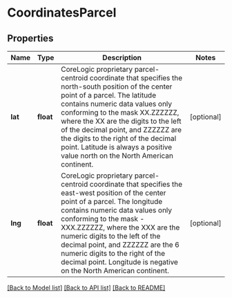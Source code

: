 # CoordinatesParcel

## Properties
Name | Type | Description | Notes
------------ | ------------- | ------------- | -------------
**lat** | **float** | CoreLogic proprietary parcel-centroid coordinate that specifies the north-south position of the center point of a parcel. The latitude contains numeric data values only conforming to the mask XX.ZZZZZZ, where the XX are the digits to the left of the decimal point, and ZZZZZZ are the digits to the right of the decimal point. Latitude is always a positive value north on the North American continent. | [optional] 
**lng** | **float** | CoreLogic proprietary parcel-centroid coordinate that specifies the east-west position of the center point of a parcel. The longitude contains numeric data values only conforming to the mask -XXX.ZZZZZZ, where the XXX are the numeric digits to the left of the decimal point, and ZZZZZZ are the 6 numeric digits to the right of the decimal point. Longitude is negative on the North American continent. | [optional] 

[[Back to Model list]](../../README.md#documentation-for-models) [[Back to API list]](../../README.md#documentation-for-api-endpoints) [[Back to README]](../../README.md)

